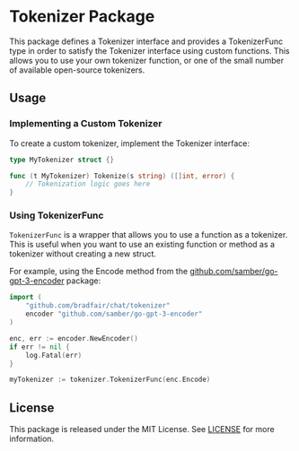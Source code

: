 # Tokenizer Package
This package defines a Tokenizer interface and provides a TokenizerFunc type in order to satisfy the Tokenizer interface using custom functions. This allows you to use your own tokenizer function, or one of the small number of available open-source tokenizers.

## Usage
### Implementing a Custom Tokenizer
To create a custom tokenizer, implement the Tokenizer interface:

```go
type MyTokenizer struct {}

func (t MyTokenizer) Tokenize(s string) ([]int, error) {
    // Tokenization logic goes here
}
```

### Using TokenizerFunc
`TokenizerFunc` is a wrapper that allows you to use a function as a tokenizer. This is useful when you want to use an existing function or method as a tokenizer without creating a new struct.

For example, using the Encode method from the [github.com/samber/go-gpt-3-encoder](https://github.com/samber/go-gpt-3-encoder) package:

```go
import (
    "github.com/bradfair/chat/tokenizer"
    encoder "github.com/samber/go-gpt-3-encoder"
)

enc, err := encoder.NewEncoder()
if err != nil {
    log.Fatal(err)
}

myTokenizer := tokenizer.TokenizerFunc(enc.Encode)
```

## License
This package is released under the MIT License. See [LICENSE](/LICENSE) for more information.